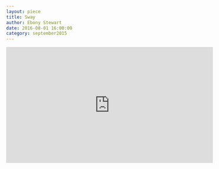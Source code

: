 ```yaml
---
layout: piece
title: Sway
author: Ebony Stewart
date: 2016-08-01 16:00:00
category: september2015
---
```

<div align="center">
    <iframe width="560" height="315" src="https://www.youtube.com/embed/PL8WVC1degk" frameborder="0" allowfullscreen></iframe>
</div>